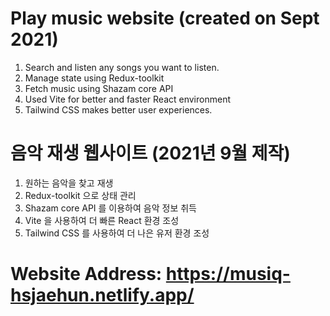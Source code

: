 # Play music website (created on Sept 2021)

1. Search and listen any songs you want to listen.
2. Manage state using Redux-toolkit
3. Fetch music using Shazam core API
4. Used Vite for better and faster React environment
5. Tailwind CSS makes better user experiences.

# 음악 재생 웹사이트 (2021년 9월 제작)
1. 원하는 음악을 찾고 재생
2. Redux-toolkit 으로 상태 관리
3. Shazam core API 를 이용하여 음악 정보 취득
4. Vite 을 사용하여 더 빠른 React 환경 조성
5. Tailwind CSS 를 사용하여 더 나은 유저 환경 조성

# Website Address: https://musiq-hsjaehun.netlify.app/
